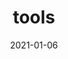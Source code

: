 ---
layout: default
description: GNU Assembler as
title: tools
date: 2021-01-06
permalink: /tools/as
---
